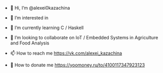 - 👋 Hi, I’m @alexei0kazachina
- 👀 I’m interested in
- 🌱 I’m currently learning С / Haskell
- 💞️ I’m looking to collaborate on IoT / Embedded Systems in Agriculture and Food Analysis

- 📫 How to reach me https://vk.com/alexei_kazachina
- 🌱 How to donate me https://yoomoney.ru/to/4100117347923123
<!---
alexei0kazachina/alexei0kazachina is a ✨ special ✨ repository because its `README.md` (this file) appears on your GitHub profile.
You can click the Preview link to take a look at your changes.
--->
